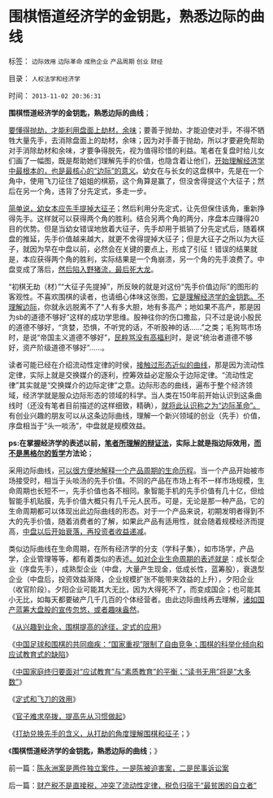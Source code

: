 # 围棋悟道经济学的金钥匙，熟悉边际的曲线

标签： `边际效用` `边际革命` `成熟企业` `产品周期` `创业` `财经` 

目录： `人权法学和经济学`

时间： `2013-11-02 20:36:31`

**围棋悟道经济学的金钥匙，熟悉边际的曲线**；

[](http://photo.blog.sina.com.cn/showpic.html#blogid=5563a64d0102eero&url=http://album.sina.com.cn/pic/001yX18Ngy6DUy6lZ6h71)

[要懂得抛劫，才能利用盘面上劫材，余味](../../../2013/11/1/从打劫的角度理解围棋，及征子的价值.md)；要善于抛劫，才能迫使对手，不得不牺牲大量先手，去消除盘面上的劫材，余味；因为对手善于抛劫，所以才要避免帮助对手消除劫材和余味，才要争得脱先，视为值得珍惜的利益。笔者在复盘时给儿女们画了一幅图，既是帮助她们理解先手的价值，也隐含着让他们，[开始理解经济学中最根本的，也是最核心的“边际”的意义](../../../2011/2/20/经济学科学标准（边际效用＋抽象建模＋实证统计）.md)。幼女在与长女的这盘棋中，先是在一个角中，使用飞刀征住了姐姐的棋筋，这个角算是赢了，但没舍得提这个大征子；然后在另一个角，违背了分先定式，多走一步。

[简单说，幼女本应先手提掉大征子](../../../2013/10/20/围棋打劫中的经济学，及战略，及战术.md)；然后利用分先定式，让先但保住该角，重新挣得先手。这样就可以获得两个角的胜利。结合另两个角的两分，序盘本应赚得20目的优势。但是当幼女错误地放着大征子，先手却用于抵销了分先定式后，随着棋盘的推延，先手价值越来越大，就更不舍得提掉大征子；但是大征子之所以为大征子，就因为早在中盘以前，必然会在关键的要点上，形成了引征！错误的结果就是，本应获得两个角的胜利，实际结果是一个角崩溃，另一个角的先手浪费了。中盘变成了落后，[然后陷入野猪流，最后死大龙](../../../2013/10/11/韩国首倡野猪流，李昌镐及围棋无心的求道.md)。

“初棋无劫（材）”“大征子先提掉”，所反映的就是对这份“先手价值边际”的图形的客观性。不喜欢围棋的读者，也请细心体味这张图，[它是理解经济学的金钥匙。不理解边际](../../../2011/7/21/“原始共产主义”就是原始奴隶制.md)，你就永远脱离不了“人有多大胆，地有多高产；地如果不高产，那是因为sb的道德不够好”这样的成功学思维。股神往你的伤口撒盐，只不过是说小股民的道德不够好，“贪婪，恐惧，不听党的话，不听股神的话……”之类；毛狗骂市场时，是说“帝国主义道德不够好”，[民粹骂没有高福利](../../../2013/11/1/“为民请命”的民粹公知，对民主进程最根本的背叛.md)时，是说“统治者道德不够好，资产阶级道德不够好”……。

读者可能已经在介绍流动性定律的时侯，[接触过形态近似的曲线](../../../2013/10/27/庄家持筹比例与效益的关系示意图，逻辑推导的流程.md)，那是因为流动性定律，实际上就是交换媒介的逐利，控筹效益必定服众于边际定律。“流动性定律”其实就是“交换媒介的边际定律”之意。边际形态的曲线，遍布于整个经济领域，经济学就是服众边际形态的领域的科学。当人类在150年前开始认识到这条曲线时（还没有笔者目前描述的这样细致，精确），[就将此认识称之为“边际革命”。](../../../2011/2/12/古典经济学和边际革命的社会背景.md)有创业兴趣的朋友可以从这条边际曲线，理解一个新兴领域的创业（先手）价值，序盘相当于“头一啖汤”，中盘就是规模效益。

**ps:在掌握经济学的表述以前，[笔者所理解的辩证法](../../../2011/3/1/物极必反规律和辩证法.md)，实际上就是指边际效用，[而不是黑格尔的哲学](../../../2010/2/12/哲学是“岂有此理”的学问.md)方法论**；

采用边际曲线，[可以很方便地解释一个产品周期的生命历程](../../../2011/6/17/资本家是最可爱的蠢驴，是消费者最忠实的朋友.md)。当一个产品开始被市场接受时，相当于头啖汤的先手价值。不同的产品在市场上有不一样市场规模，生命周期也长短不一，先手价值也各不相同。象智能手机的先手价值有几十亿，但给智能手机贴膜，先手价值大概只有几千元人民币。可是，无论是那一种产品，它的生命周期都可以体现出此边际曲线的形态。对于一个产品来说，初期发明者得到不大的先手价值，随着消费者的了解，如果此产品有适用性，就会随着规模经济而提高，[中盘以后开始衰落，再投资者收益递减](../../../2010/1/18/产品周期，小盘股成长性和蓝筹股三种估价方式.md)。

类似边际曲线在生命周期，在所有经济学的分支（学科子集），如市场学，产品学，企业管理等等，都有着类似的表述[。如对企业生命周期的表述就是](../../../2012/6/20/近代工业化国家走向战争的共同根源.md)：成长型企业（序盘先手），成熟型企业（中盘，大量产生现金，低成长性，蓝筹股），衰退型企业（中盘后，投资效益渐降，企业规模扩张不能带来效益的上升），夕阳企业（收官阶段）。夕阳企业可能其大无比，因为大得死不了，而变成国企；也可能其小无比，如每天都要破产几千几百的个体经营者。由此边际曲线再去理解，[诸如国产蓝筹大盘股的宣传忽悠，或者趣味盎然](../../../2012/1/8/凯恩斯主义的蓝筹股业绩必定与经济衰退伴生.md)。

《[从兴趣到业余，围棋提高的途径，定式的应用](../../../2013/10/26/从兴趣到业余，围棋提高的途径，定式的应用.md)》

《[中国足球和围棋的共同痼疾：“国家重视”限制了自由竞争；围棋的科举化倾向和应试教育式的缺陷](../../../2013/10/27/中国足球和围棋的共同痼疾.md)》

《[中国家庭终归要面对“应试教育”与“素质教育”的平衡；“读书无用”将是“大多数”](../../../2013/10/28/终归需要平衡“应试教育”与“素质教育”.md)》

《[定式和飞刀的效用](../../../2013/10/29/围棋定式和飞刀的效用.md)》

《[官子难求卒拨，提高先从习惯做起](../../../2013/10/30/官子难求卒拨，提高先从习惯做起.md)》

《[打劫兑换先手的含义，从打劫的角度理解围棋和征子](../../../2013/11/1/从打劫的角度理解围棋，及征子的价值.md)；》

《**围棋悟道经济学的金钥匙，熟悉边际的曲线**；》



前一篇：[陈永洲案是两件独立案件，一是陈被迫害案，二是民事诉讼案](../../../2013/11/1/陈永洲案是两件独立案件，一是陈被迫害案，二是民事诉讼案.md)

后一篇：[财产税不是直接税，冲突了流动性定律，税负归宿于“最贫困的自立者”](../../../2013/11/2/财产税不是直接税，冲突了流动性定律，税负归宿于“最贫困的自立者”.md)
